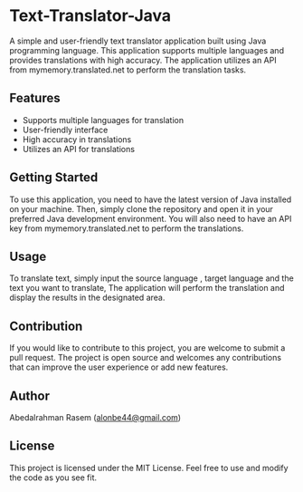 # Text-Translator-Java
A simple and user-friendly text translator application built using Java programming language. This application supports multiple languages and provides translations with high accuracy. The application utilizes an API from mymemory.translated.net to perform the translation tasks.

## **Features**
+ Supports multiple languages for translation
+ User-friendly interface
+ High accuracy in translations
+ Utilizes an API for translations

## **Getting Started**
To use this application, you need to have the latest version of Java installed on your machine. Then, simply clone the repository and open it in your preferred Java development environment. You will also need to have an API key from mymemory.translated.net to perform the translations.

## **Usage**
To translate text, simply input the source language , target language and the text you want to translate, The application will perform the translation and display the results in the designated area.

## **Contribution**
If you would like to contribute to this project, you are welcome to submit a pull request. The project is open source and welcomes any contributions that can improve the user experience or add new features.

## **Author**
Abedalrahman Rasem (alonbe44@gmail.com)

## **License**
This project is licensed under the MIT License. Feel free to use and modify the code as you see fit.
